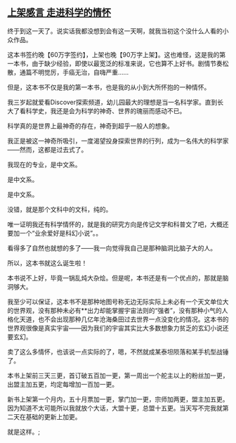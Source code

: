 ## [上架感言 走进科学的情怀](https://www.xxbiquge.com/11_11207/8911282.html)
﻿终于到这一天了。说实话我都没想到会有这一天啊，就我当初这个没什么人看的小众作品。

  这本书签约晚【60万字签约】，上架也晚【90万字上架】。这也难怪，这是我的第一本书，由于缺少经验，即使以最宽泛的标准来说，它也算不上好书。剧情节奏松散，通篇不明觉厉，手癌无治，自嗨严重……

  但是，这本书不仅是我的第一本书，也是我的从小到大所怀抱的一种情怀。

  我三岁起就爱看Discover探索频道，幼儿园最大的理想是当一名科学家。直到长大了看科学史，我还是会为科学的神奇、世界的瑰丽而感动不已。

  科学真的是世界上最神奇的存在，神奇到超乎一般人的想象。

  我正是被这一神奇所吸引，一度渴望投身探索世界的行列，成为一名伟大的科学家——然而，这都是过去式了。

  我现在的专业，是中文系。

  是中文系。

  是中文系。

  没错，就是那个文科中的文科，纯的。

  唯一证明我还有科学情怀的，就是我的研究方向是传记文学和科普文了吧，大概还要加一个“业余爱好是科幻小说”。。

  看得多了自然也就想的多了——我一向觉得我自己是那种脑洞比脑子大的人。

  所以，这本书就这么诞生啦！

  本书说不上好，毕竟一锅乱炖大杂烩。但是呢，本书还是有一个优点的，那就是脑洞够大。

  我至少可以保证，这本书不是那种地图号称无边无际实际上未必有一个天文单位大的世界观，没有那种未必有**出力却能掌握宇宙法则的“强者”，没有那种小气的人格化天道，也不会出现那种几亿年沧海桑田过去世界一点没变化的情况。这本书的世界观很像是真实宇宙——因为我们的宇宙其实比大多数想象力贫乏的玄幻小说还要玄幻。

  卖了这么多情怀，也该说一点实际的了，嗯，不然就成某泰坦陨落和某手机型战锤了。

  本书上架前三天三更，首订破五百加一更，第一周出一个舵主以上的粉丝加一更，出盟主加五更，均定每增加一百加一更。

  新书上架第一个月内，五十月票加一更，掌门加一更，宗师加两更，盟主加五更。因为知道不太可能所以我就放个大话，大盟十更，总盟十五更。当天写不完我就第二天在基础的更新上加更。

  就是这样。;
